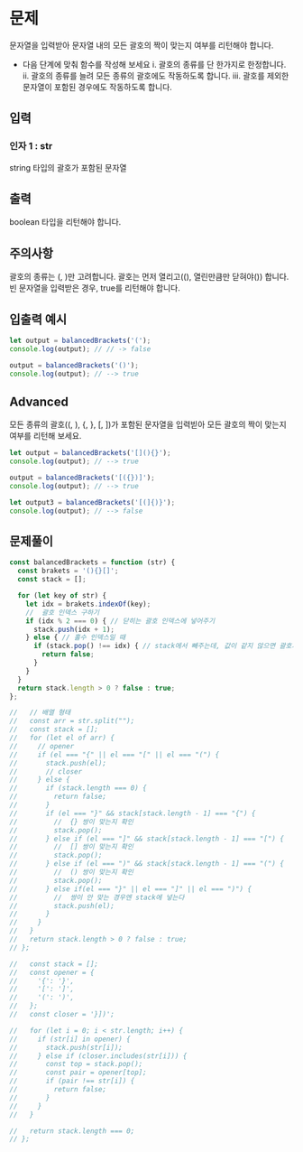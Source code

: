 # 문제
문자열을 입력받아 문자열 내의 모든 괄호의 짝이 맞는지 여부를 리턴해야 합니다.

* 다음 단계에 맞춰 함수를 작성해 보세요
  i. 괄호의 종류를 단 한가지로 한정합니다.
 ii. 괄호의 종류를 늘려 모든 종류의 괄호에도 작동하도록 합니다.
iii. 괄호를 제외한 문자열이 포함된 경우에도 작동하도록 합니다.

## 입력
### 인자 1 : str
string 타입의 괄호가 포함된 문자열

## 출력
boolean 타입을 리턴해야 합니다.

## 주의사항
괄호의 종류는 (, )만 고려합니다.
괄호는 먼저 열리고((), 열린만큼만 닫혀야()) 합니다.
빈 문자열을 입력받은 경우, true를 리턴해야 합니다.

## 입출력 예시
```javascript
let output = balancedBrackets('(');
console.log(output); // // -> false

output = balancedBrackets('()');
console.log(output); // --> true
```

## Advanced
모든 종류의 괄호((, ), {, }, [, ])가 포함된 문자열을 입력빋아 모든 괄호의 짝이 맞는지 여부를 리턴해 보세요.
```javascript
let output = balancedBrackets('[](){}');
console.log(output); // --> true

output = balancedBrackets('[({})]');
console.log(output); // --> true

let output3 = balancedBrackets('[(]{)}');
console.log(output); // --> false
```

## 문제풀이
```javascript
const balancedBrackets = function (str) {
  const brakets = '(){}[]';
  const stack = [];

  for (let key of str) {
    let idx = brakets.indexOf(key);
    //  괄호 인덱스 구하기
    if (idx % 2 === 0) { // 닫히는 괄호 인덱스에 넣어주기
      stack.push(idx + 1);
    } else { // 홀수 인덱스일 때
      if (stack.pop() !== idx) { // stack에서 빼주는데, 값이 같지 않으면 괄호가 제대로 안 닫힌 경우
        return false;
      }
    }
  }
  return stack.length > 0 ? false : true;
};

//   // 배열 형태
//   const arr = str.split("");
//   const stack = [];
//   for (let el of arr) {
//     // opener
//     if (el === "{" || el === "[" || el === "(") {
//       stack.push(el);
//       // closer
//     } else { 
//       if (stack.length === 0) {
//         return false;
//       }
//       if (el === "}" && stack[stack.length - 1] === "{") { 
//         //  {} 쌍이 맞는지 확인
//         stack.pop();
//       } else if (el === "]" && stack[stack.length - 1] === "[") { 
//         //  [] 쌍이 맞는지 확인
//         stack.pop();
//       } else if (el === ")" && stack[stack.length - 1] === "(") {
//         //  () 쌍이 맞는지 확인
//         stack.pop();
//       } else if(el === "}" || el === "]" || el === ")") { 
//         //  쌍이 안 맞는 경우엔 stack에 넣는다
//         stack.push(el);
//       }
//     }
//   }
//   return stack.length > 0 ? false : true;
// };

//   const stack = [];
//   const opener = {
//     '{': '}',
//     '[': ']',
//     '(': ')',
//   };
//   const closer = '}])';

//   for (let i = 0; i < str.length; i++) {
//     if (str[i] in opener) {
//       stack.push(str[i]);
//     } else if (closer.includes(str[i])) {
//       const top = stack.pop();
//       const pair = opener[top];
//       if (pair !== str[i]) {
//         return false;
//       }
//     }
//   }

//   return stack.length === 0;
// };
```
